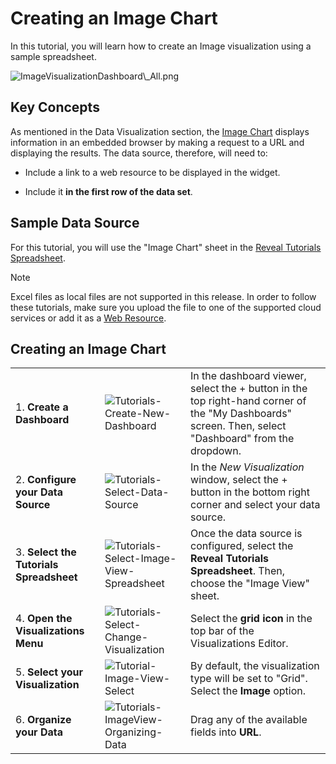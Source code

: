 # Creating an Image Chart

In this tutorial, you will learn how to create an Image visualization
using a sample spreadsheet.

<img src="images/ImageVisualizationDashboard_All.png" alt="ImageVisualizationDashboard\_All.png" class="responsive-img" />

## Key Concepts

As mentioned in the Data Visualization section, the [Image Chart](image-chart.md) displays information in an embedded browser by making
a request to a URL and displaying the results. The data source,
therefore, will need to:

  - Include a link to a web resource to be displayed in the widget.

  - Include it **in the first row of the data set**.

## Sample Data Source

For this tutorial, you will use the "Image Chart" sheet in the [Reveal Tutorials Spreadsheet](https://download.infragistics.com/reportplus/help/samples/Reveal_Visualization_Tutorials.xlsx).

>[!NOTE]
>Excel files as local files are not supported in this release. In order to follow these tutorials, make sure you upload the file to one of the supported cloud services or add it as a [Web Resource](~/en/datasources/supported-data-sources/web-resource.md).

## Creating an Image Chart

|                                          |                                                                                                |                                                                                                                                                      |
| ---------------------------------------- | ---------------------------------------------------------------------------------------------- | ---------------------------------------------------------------------------------------------------------------------------------------------------- |
| 1\. **Create a Dashboard**               | <img src="images/Tutorials-Create-New-Dashboard.png" alt="Tutorials-Create-New-Dashboard" class="responsive-img" />                   | In the dashboard viewer, select the + button in the top right-hand corner of the "My Dashboards" screen. Then, select "Dashboard" from the dropdown. |
| 2\. **Configure your Data Source**       | <img src="images/Tutorials-Select-Data-Source.png" alt="Tutorials-Select-Data-Source" class="responsive-img" />                       | In the *New Visualization* window, select the + button in the bottom right corner and select your data source.                                       |
| 3\. **Select the Tutorials Spreadsheet** | <img src="images/Tutorials-Select-Image-View-Spreadsheet.png" alt="Tutorials-Select-Image-View-Spreadsheet" class="responsive-img" /> | Once the data source is configured, select the **Reveal Tutorials Spreadsheet**. Then, choose the "Image View" sheet.                                |
| 4\. **Open the Visualizations Menu**     | <img src="images/Tutorials-Select-Change-Visualization.png" alt="Tutorials-Select-Change-Visualization" class="responsive-img" />     | Select the **grid icon** in the top bar of the Visualizations Editor.                                                                                |
| 5\. **Select your Visualization**        | <img src="images/tutorial-Image-View-Select.png" alt="Tutorial-Image-View-Select" class="responsive-img" />                           | By default, the visualization type will be set to "Grid". Select the **Image** option.                                                               |
| 6\. **Organize your Data**               | <img src="images/Tutorials-ImageView-Organizing-Data.png" alt="Tutorials-ImageView-Organizing-Data" class="responsive-img" />         | Drag any of the available fields into **URL**.                                                                                                       |
